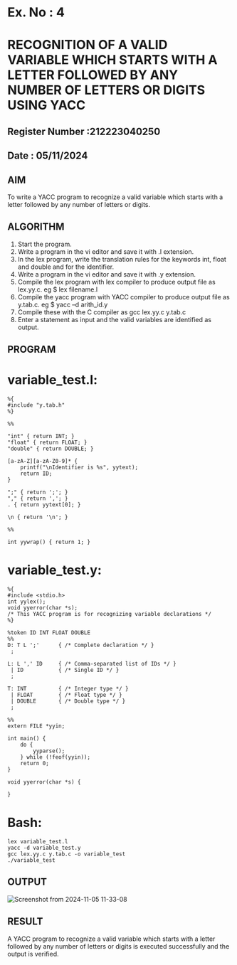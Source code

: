 # Ex. No : 4	
# RECOGNITION OF A VALID VARIABLE WHICH STARTS WITH A LETTER FOLLOWED BY ANY NUMBER OF LETTERS OR DIGITS USING YACC
## Register Number :212223040250
## Date : 05/11/2024

## AIM   
To write a YACC program to recognize a valid variable which starts with a letter followed by any number of letters or digits.

## ALGORITHM
1.	Start the program.
2.	Write a program in the vi editor and save it with .l extension.
3.	In the lex program, write the translation rules for the keywords int, float and double and for the identifier.
4.	Write a program in the vi editor and save it with .y extension.
5.	Compile the lex program with lex compiler to produce output file as lex.yy.c. eg $ lex filename.l
6.	Compile the yacc program with YACC compiler to produce output file as y.tab.c. eg $ yacc –d arith_id.y
7.	Compile these with the C compiler as gcc lex.yy.c y.tab.c
8.	Enter a statement as input and the valid variables are identified as output.

## PROGRAM
# variable_test.l:
```
%{
#include "y.tab.h"
%}

%%

"int" { return INT; }
"float" { return FLOAT; }
"double" { return DOUBLE; }

[a-zA-Z][a-zA-Z0-9]* {
    printf("\nIdentifier is %s", yytext);
    return ID;
}

";" { return ';'; }
"," { return ','; }
. { return yytext[0]; }

\n { return '\n'; }

%%

int yywrap() { return 1; }
```
# variable_test.y:
```
%{
#include <stdio.h>
int yylex();
void yyerror(char *s);
/* This YACC program is for recognizing variable declarations */
%}

%token ID INT FLOAT DOUBLE
%%
D: T L ';'      { /* Complete declaration */ }
 ;

L: L ',' ID     { /* Comma-separated list of IDs */ }
 | ID           { /* Single ID */ }
 ;

T: INT          { /* Integer type */ }
 | FLOAT        { /* Float type */ }
 | DOUBLE       { /* Double type */ }
 ;

%%
extern FILE *yyin;

int main() {
    do {
        yyparse();
    } while (!feof(yyin));
    return 0;
}

void yyerror(char *s) {
    
}
```
# Bash:
```
lex variable_test.l
yacc -d variable_test.y
gcc lex.yy.c y.tab.c -o variable_test
./variable_test
```
## OUTPUT 
![Screenshot from 2024-11-05 11-33-08](https://github.com/user-attachments/assets/47e52b66-21d3-4de0-9e8b-85c0d499492d)

## RESULT
A  YACC program to recognize a valid variable which starts with a letter followed by any number of letters or digits is executed successfully and the output is verified.


